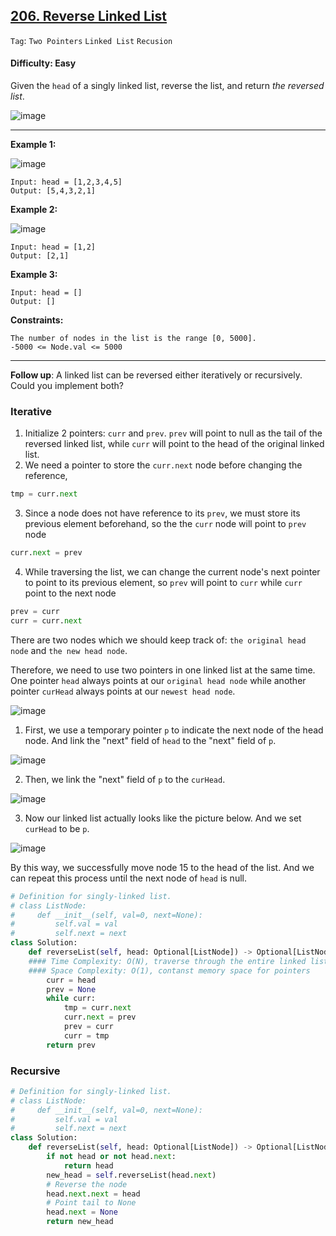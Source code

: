 ## [206. Reverse Linked List](https://leetcode.com/problems/reverse-linked-list)

```Tag```: ```Two Pointers``` ```Linked List``` ```Recusion```

#### Difficulty: Easy

Given the ```head``` of a singly linked list, reverse the list, and return _the reversed list_.

![image](https://user-images.githubusercontent.com/35042430/210441445-a85fa43a-846c-464d-9446-f08755497257.png)

---

__Example 1:__

![image](https://assets.leetcode.com/uploads/2021/02/19/rev1ex1.jpg)
```
Input: head = [1,2,3,4,5]
Output: [5,4,3,2,1]
```

__Example 2:__

![image](https://assets.leetcode.com/uploads/2021/02/19/rev1ex2.jpg)
```
Input: head = [1,2]
Output: [2,1]
```

__Example 3:__
```
Input: head = []
Output: []
```

__Constraints:__
```
The number of nodes in the list is the range [0, 5000].
-5000 <= Node.val <= 5000
```

---

__Follow up__: A linked list can be reversed either iteratively or recursively. Could you implement both?

### Iterative

1. Initialize 2 pointers: ```curr``` and ```prev```. ```prev``` will point to null as the tail of the reversed linked list, while ```curr``` will point to the head of the original linked list.
2. We need a pointer to store the ```curr.next``` node before changing the reference,
```Python
tmp = curr.next
```
3. Since a node does not have reference to its ```prev```, we must store its previous element beforehand, so the the ```curr``` node will point to ```prev``` node
```Python
curr.next = prev
```
4. While traversing the list, we can change the current node's next pointer to point to its previous element, so ```prev``` will point to ```curr``` while ```curr``` point to the next node
```Python
prev = curr
curr = curr.next
```

There are two nodes which we should keep track of: ```the original head node``` and ```the new head node```.

Therefore, we need to use two pointers in one linked list at the same time. One pointer ```head``` always points at our ```original head node``` while another pointer ```curHead``` always points at our ```newest head node```.

![image](https://s3-lc-upload.s3.amazonaws.com/uploads/2018/04/15/screen-shot-2018-04-14-at-181603.png)

1. First, we use a temporary pointer ```p``` to indicate the next node of the head node. And link the "next" field of ```head``` to the "next" field of ```p```.

![image](https://s3-lc-upload.s3.amazonaws.com/uploads/2018/04/15/screen-shot-2018-04-14-at-182107.png)

2. Then, we link the "next" field of ```p``` to the ```curHead```.

![image](https://s3-lc-upload.s3.amazonaws.com/uploads/2018/04/14/screen-shot-2018-04-14-at-182301.png)

3. Now our linked list actually looks like the picture below. And we set ```curHead``` to be ```p```.

![image](https://s3-lc-upload.s3.amazonaws.com/uploads/2018/04/15/screen-shot-2018-04-14-at-182507.png)

By this way, we successfully move node 15 to the head of the list. And we can repeat this process until the next node of ```head``` is null.

```Python
# Definition for singly-linked list.
# class ListNode:
#     def __init__(self, val=0, next=None):
#         self.val = val
#         self.next = next
class Solution:
    def reverseList(self, head: Optional[ListNode]) -> Optional[ListNode]:
    #### Time Complexity: O(N), traverse through the entire linked list
    #### Space Complexity: O(1), contanst memory space for pointers
        curr = head
        prev = None
        while curr:
            tmp = curr.next
            curr.next = prev
            prev = curr
            curr = tmp
        return prev
```

### Recursive

```Python
# Definition for singly-linked list.
# class ListNode:
#     def __init__(self, val=0, next=None):
#         self.val = val
#         self.next = next
class Solution:
    def reverseList(self, head: Optional[ListNode]) -> Optional[ListNode]:
        if not head or not head.next:
            return head
        new_head = self.reverseList(head.next)
        # Reverse the node
        head.next.next = head
        # Point tail to None
        head.next = None
        return new_head
```
